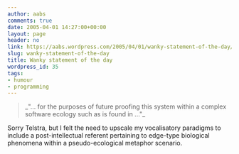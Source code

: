 ```yaml
---
author: aabs
comments: true
date: 2005-04-01 14:27:00+00:00
layout: page
header: no
link: https://aabs.wordpress.com/2005/04/01/wanky-statement-of-the-day/
slug: wanky-statement-of-the-day
title: Wanky statement of the day
wordpress_id: 35
tags:
- humour
- programming
---
```


<blockquote>_"... for the purposes of future proofing this system
within a complex software ecology such as is found in ..."_</blockquote>


Sorry Telstra, but I felt the need to upscale my vocalisatory paradigms to include a post-intellectual referent pertaining to edge-type biological phenomena within a pseudo-ecological metaphor scenario.
